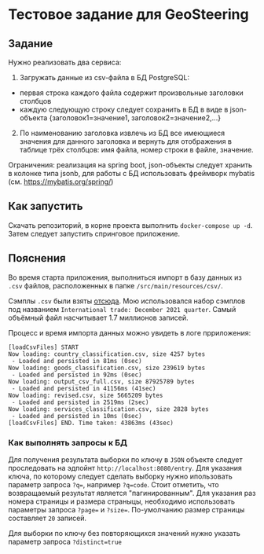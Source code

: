 # Тестовое задание для GeoSteering

## Задание

Нужно реализовать два сервиса:
 
1. Загружать данные из csv-файла в БД PostgreSQL:
 - первая строка каждого файла содержит произвольные заголовки столбцов
 - каждую следующую строку следует сохранить в БД в виде в json-объекта {заголовок1=значение1, заголовок2=значение2,...}
 
2. По наименованию заголовка извлечь из БД все имеющиеся значения для данного заголовка и вернуть для отображения в таблице трёх столбцов: имя файла, номер строки в файле, значение.
 
Ограничения: реализация на spring boot, json-объекты следует хранить в колонке типа jsonb, для работы с БД использовать фреймворк mybatis (см. https://mybatis.org/spring/)

## Как запустить
Скачать репозиторий, в корне проекта выполнить `docker-compose up -d`. Затем следует запустить спринговое приложение.

## Пояснения

Во время старта приложения, выполниться импорт в базу данных из `.csv` файлов, расположенных в папке `/src/main/resources/csv/`.

Cэмплы `.csv` были взяты [отсюда](https://www.stats.govt.nz/large-datasets/csv-files-for-download/). Мою использовался набор сэмплов под названием `International trade: December 2021 quarter`. Самый объёмный файл насчитывает 1.7 миллионов записей.

Процесс и время импорта данных можно увидеть в логе прриложения:
```
[loadCsvFiles] START
Now loading: country_classification.csv, size 4257 bytes
 - Loaded and persisted in 81ms (0sec)
Now loading: goods_classification.csv, size 239619 bytes
 - Loaded and persisted in 92ms (0sec)
Now loading: output_csv_full.csv, size 87925789 bytes
 - Loaded and persisted in 41156ms (41sec)
Now loading: revised.csv, size 5665209 bytes
 - Loaded and persisted in 2519ms (2sec)
Now loading: services_classification.csv, size 2828 bytes
 - Loaded and persisted in 10ms (0sec)
[loadCsvFiles] END. Time taken: 43863ms (43sec)
```

### Как выполнять запросы к БД

Для получения результата выборки по ключу в `JSON` объекте следует проследовать на эдпойнт `http://localhost:8080/entry`. Для указания ключа, по которому следует сделать выборку нужно ипользовать параметр запроса `?q=`, например `?q=code`. Стоит отметить, что возвращаемый результат является "пагинированным". Для указания раз номера страницы и размера страныцы, необходимо использовать параметры запроса `?page=` и `?size=`. По-умолчанию размер страницы составляет `20` записей.

Для выборки по ключу без повторяющихся значений нужно указать параметр запроса `?distinct=true`
